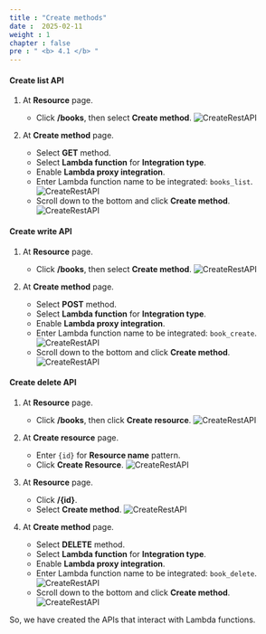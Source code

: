 ```yaml
---
title : "Create methods"
date :  2025-02-11
weight : 1
chapter : false
pre : " <b> 4.1 </b> "
---
```

#### Create list API

1. At **Resource** page.
    - Click **/books**, then select **Create method**.
      ![CreateRestAPI](/images/temp/1/55.png?width=90pc)

2. At **Create method** page.
    - Select **GET** method.
    - Select **Lambda function** for **Integration type**.
    - Enable **Lambda proxy integration**.
    - Enter Lambda function name to be integrated: `books_list`.
      ![CreateRestAPI](/images/temp/1/56.png?width=90pc)
    - Scroll down to the bottom and click **Create method**.
      ![CreateRestAPI](/images/temp/1/57.png?width=90pc)

#### Create write API

1. At **Resource** page.
    - Click **/books**, then select **Create method**.
      ![CreateRestAPI](/images/temp/1/55.png?width=90pc)

2. At **Create method** page.
    - Select **POST** method.
    - Select **Lambda function** for **Integration type**.
    - Enable **Lambda proxy integration**.
    - Enter Lambda function name to be integrated: `book_create`.
      ![CreateRestAPI](/images/temp/1/58.png?width=90pc)
    - Scroll down to the bottom and click **Create method**.
      ![CreateRestAPI](/images/temp/1/59.png?width=90pc)

#### Create delete API

1. At **Resource** page.
    - Click **/books**, then click **Create resource**.
      ![CreateRestAPI](/images/temp/1/60.png?width=90pc)

2. At **Create resource** page.
    - Enter `{id}` for **Resource name** pattern.
    - Click **Create Resource**.
      ![CreateRestAPI](/images/temp/1/61.png?width=90pc)

3. At **Resource** page.
    - Click **/{id}**.
    - Select **Create method**.
      ![CreateRestAPI](/images/temp/1/62.png?width=90pc)

4. At **Create method** page.
    - Select **DELETE** method.
    - Select **Lambda function** for **Integration type**.
    - Enable **Lambda proxy integration**.
    - Enter Lambda function name to be integrated: `book_delete`.
      ![CreateRestAPI](/images/temp/1/63.png?width=90pc)
    - Scroll down to the bottom and click **Create method**.
      ![CreateRestAPI](/images/temp/1/64.png?width=90pc)

So, we have created the APIs that interact with Lambda functions.
